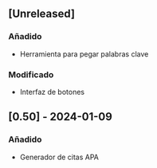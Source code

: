 ## [Unreleased]

### Añadido

- Herramienta para pegar palabras clave

### Modificado

- Interfaz de botones

## [0.50] - 2024-01-09

### Añadido

- Generador de citas APA
